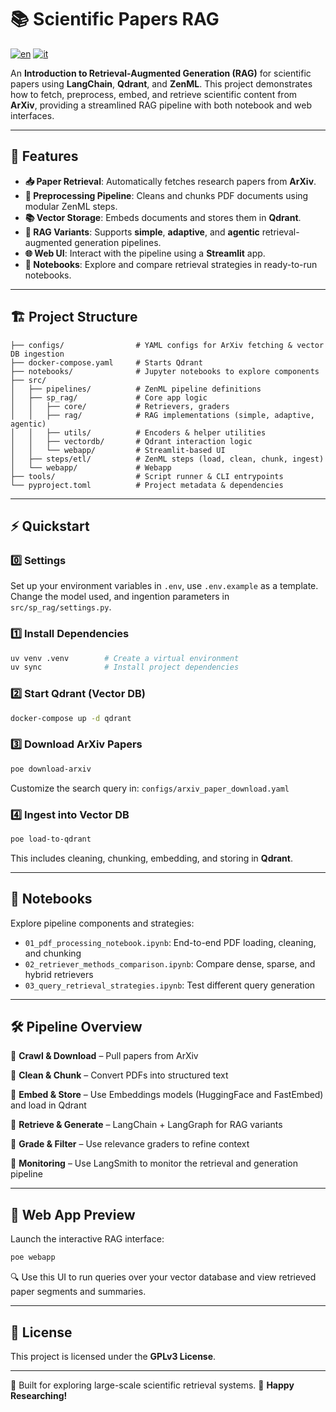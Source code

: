 # 📚 Scientific Papers RAG

[![en](https://img.shields.io/badge/lang-en-red.svg)](./README.md)
[![it](https://img.shields.io/badge/lang-it-blue.svg)](./README.it.md)

An **Introduction to Retrieval-Augmented Generation (RAG)** for scientific papers using **LangChain**, **Qdrant**, and **ZenML**. This project demonstrates how to fetch, preprocess, embed, and retrieve scientific content from **ArXiv**, providing a streamlined RAG pipeline with both notebook and web interfaces.

---

## 🚀 Features

-   **📥 Paper Retrieval**: Automatically fetches research papers from **ArXiv**.
-   **🧹 Preprocessing Pipeline**: Cleans and chunks PDF documents using modular ZenML steps.
-   **📚 Vector Storage**: Embeds documents and stores them in **Qdrant**.
-   **🧠 RAG Variants**: Supports **simple**, **adaptive**, and **agentic** retrieval-augmented generation pipelines.
-   **🌐 Web UI**: Interact with the pipeline using a **Streamlit** app.
-   **🧪 Notebooks**: Explore and compare retrieval strategies in ready-to-run notebooks.

---

## 🏗️ Project Structure

```
├── configs/                # YAML configs for ArXiv fetching & vector DB ingestion
├── docker-compose.yaml     # Starts Qdrant
├── notebooks/              # Jupyter notebooks to explore components
├── src/
│   ├── pipelines/          # ZenML pipeline definitions
│   ├── sp_rag/             # Core app logic
│   │   ├── core/           # Retrievers, graders
│   │   ├── rag/            # RAG implementations (simple, adaptive, agentic)
│   │   ├── utils/          # Encoders & helper utilities
│   │   ├── vectordb/       # Qdrant interaction logic
│   │   └── webapp/         # Streamlit-based UI
│   ├── steps/etl/          # ZenML steps (load, clean, chunk, ingest)
│   └── webapp/             # Webapp
├── tools/                  # Script runner & CLI entrypoints
└── pyproject.toml          # Project metadata & dependencies
```

---

## ⚡ Quickstart

### 0️⃣ Settings

Set up your environment variables in `.env`, use `.env.example` as a template.
Change the model used, and ingention parameters in `src/sp_rag/settings.py`.

### 1️⃣ Install Dependencies

```bash
uv venv .venv        # Create a virtual environment
uv sync              # Install project dependencies
```

### 2️⃣ Start Qdrant (Vector DB)

```bash
docker-compose up -d qdrant
```

### 3️⃣ Download ArXiv Papers

```bash
poe download-arxiv
```

Customize the search query in: `configs/arxiv_paper_download.yaml`

### 4️⃣ Ingest into Vector DB

```bash
poe load-to-qdrant
```

This includes cleaning, chunking, embedding, and storing in **Qdrant**.

---

## 🧪 Notebooks

Explore pipeline components and strategies:

-   `01_pdf_processing_notebook.ipynb`: End-to-end PDF loading, cleaning, and chunking
-   `02_retriever_methods_comparison.ipynb`: Compare dense, sparse, and hybrid retrievers
-   `03_query_retrieval_strategies.ipynb`: Test different query generation

---

## 🛠️ Pipeline Overview

🔹 **Crawl & Download** – Pull papers from ArXiv

🔹 **Clean & Chunk** – Convert PDFs into structured text

🔹 **Embed & Store** – Use Embeddings models (HuggingFace and FastEmbed) and load in Qdrant

🔹 **Retrieve & Generate** – LangChain + LangGraph for RAG variants

🔹 **Grade & Filter** – Use relevance graders to refine context

🔹 **Monitoring** – Use LangSmith to monitor the retrieval and generation pipeline

---

## 🎨 Web App Preview

Launch the interactive RAG interface:

```bash
poe webapp
```

🔍 Use this UI to run queries over your vector database and view retrieved paper segments and summaries.

---

## 📜 License

This project is licensed under the **GPLv3 License**.

---

🧠 Built for exploring large-scale scientific retrieval systems.
🚀 **Happy Researching!**

